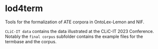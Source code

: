 # lod4term
Tools for the formalization of ATE corpora in OntoLex-Lemon and NIF.

```CLiC-IT data``` contains the data illustrated at the CLiC-IT 2023 Conference. Notably the ```final corpus``` subfolder contains the example files for the termbase and the corpus. 
